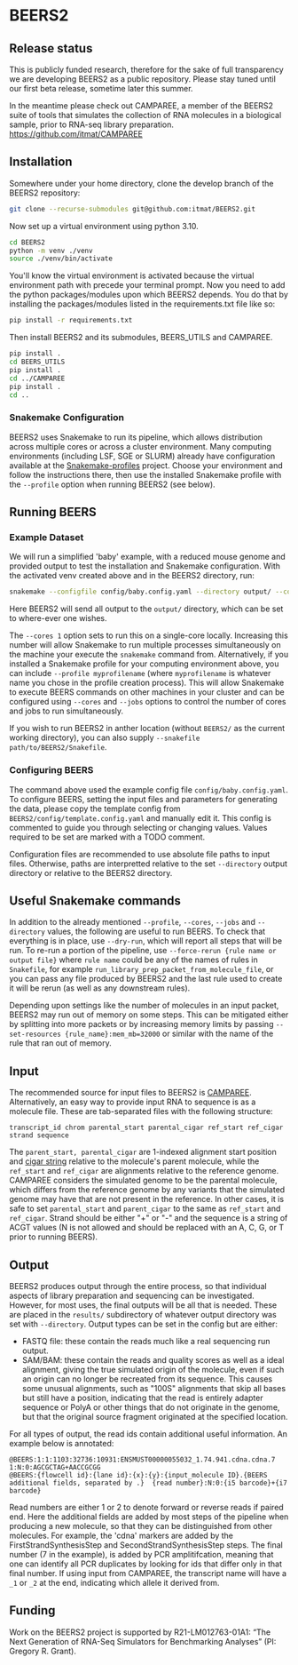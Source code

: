 # BEERS2

## Release status

This is publicly funded research, therefore for the sake of full transparency we are developing BEERS2 as a public repository. Please stay tuned until our first beta release, sometime later this summer.

In the meantime please check out CAMPAREE, a member of the BEERS2 suite of tools that simulates the collection of RNA molecules in a biological sample, prior to RNA-seq library preparation.
https://github.com/itmat/CAMPAREE

## Installation

Somewhere under your home directory, clone the develop branch of the BEERS2 repository:

```bash
git clone --recurse-submodules git@github.com:itmat/BEERS2.git
```

Now set up a virtual environment using python 3.10.

```bash
cd BEERS2
python -m venv ./venv
source ./venv/bin/activate
```

You'll know the virtual environment is activated because the virtual environment path with precede
your terminal prompt.  Now you need to add the python packages/modules upon which BEERS2 depends.  You
do that by installing the packages/modules listed in the requirements.txt file like so:

```bash
pip install -r requirements.txt
```

Then install BEERS2 and its submodules, BEERS_UTILS and CAMPAREE.

```bash
pip install .
cd BEERS_UTILS
pip install .
cd ../CAMPAREE
pip install .
cd ..
```

### Snakemake Configuration

BEERS2 uses Snakemake to run its pipeline, which allows distribution across multiple cores or across a cluster environment.
Many computing environments (including LSF, SGE or SLURM) already have configuration available at the [Snakemake-profiles](https://github.com/Snakemake-Profiles/doc) project.
Choose your environment and follow the instructions there, then use the installed Snakemake profile with the `--profile` option when running BEERS2 (see below).

## Running BEERS

### Example Dataset
We will run a simplified 'baby' example, with a reduced mouse genome and provided output to test the installation and Snakemake configuration.
With the activated venv created above and in the BEERS2 directory, run:

```bash
snakemake --configfile config/baby.config.yaml --directory output/ --cores 1
```

Here BEERS2 will send all output to the `output/` directory, which can be set to where-ever one wishes.

The `--cores 1` option sets to run this on a single-core locally.
Increasing this number will allow Snakemake to run multiple processes simultaneously on the machine your execute the `snakemake` command from.
Alternatively, if you installed a Snakemake profile for your computing environment above, you can include `--profile myprofilename` (where `myprofilename` is whatever name you chose in the profile creation process).
This will allow Snakemake to execute BEERS commands on other machines in your cluster and can be configured using `--cores` and `--jobs` options to control the number of cores and jobs to run simultaneously.

If you wish to run BEERS2 in anther location (without `BEERS2/` as the current working directory), you can also supply `--snakefile path/to/BEERS2/Snakefile`.

### Configuring BEERS

The command above used the example config file `config/baby.config.yaml`.
To configure BEERS, setting the input files and parameters for generating the data, please copy the template config from `BEERS2/config/template.config.yaml` and manually edit it.
This config is commented to guide you through selecting or changing values.
Values required to be set are marked with a TODO comment.

Configuration files are recommended to use absolute file paths to input files.
Otherwise, paths are interpretted relative to the set `--directory` output directory or relative to the BEERS2 directory.

## Useful Snakemake commands

In addition to the already mentioned `--profile`, `--cores`, `--jobs` and `--directory` values, the following are useful to run BEERS.
To check that everything is in place, use `--dry-run`, which will report all steps that will be run.
To re-run a portion of the pipeline, use `--force-rerun {rule name or output file}` where `rule name` could be any of the names of rules in `Snakefile`, for example `run_library_prep_packet_from_molecule_file`,
or you can pass any file produced by BEERS2 and the last rule used to create it will be rerun (as well as any downstream rules).

Depending upon settings like the number of molecules in an input packet, BEERS2 may run out of memory on some steps.
This can be mitigated either by splitting into more packets or by increasing memory limits by passing `--set-resources {rule_name}:mem_mb=32000` or similar with the name of the rule that ran out of memory.

## Input

The recommended source for input files to BEERS2 is [CAMPAREE](https://github.com/itmat/CAMPAREE).
Alternatively, an easy way to provide input RNA to sequence is as a molecule file.
These are tab-separated files with the following structure:

```
transcript_id chrom parental_start parental_cigar ref_start ref_cigar strand sequence
```
The `parent_start, parental_cigar` are 1-indexed alignment start position and [cigar string](https://genome.sph.umich.edu/wiki/SAM#What_is_a_CIGAR.3F) relative to the molecule's parent molecule, while the `ref_start` and `ref_cigar` are alignments relative to the reference genome.
CAMPAREE considers the simulated genome to be the parental molecule, which differs from the reference genome by any variants that the simulated genome may have that are not present in the reference.
In other cases, it is safe to set `parental_start` and `parent_cigar` to the same as `ref_start` and `ref_cigar`.
Strand should be either "+" or "-" and the sequence is a string of ACGT values (N is not allowed and should be replaced with an A, C, G, or T prior to running BEERS).


## Output

BEERS2 produces output through the entire process, so that individual aspects of library preparation and sequencing can be investigated.
However, for most uses, the final outputs will be all that is needed.
These are placed in the `results/` subdirectory of whatever output directory was set with `--directory`.
Output types can be set in the config but are either:

 - FASTQ file: these contain the reads much like a real sequencing run output.
 - SAM/BAM: these contain the reads and quality scores as well as a ideal alignment, giving the true simulated origin of the molecule, even if such an origin can no longer be recreated from its sequence.
         This causes some unusual alignments, such as "100S" alignments that skip all bases but still have a position,
         indicating that the read is entirely adapter sequence or PolyA or other things that do not originate in the genome, but that the original source fragment originated at the specified location.

For all types of output, the read ids contain additional useful information.
An example below is annotated:

```
@BEERS:1:1:1103:32736:10931:ENSMUST00000055032_1.74.941.cdna.cdna.7	1:N:0:AGCGCTAG+AACCGCGG
@BEERS:{flowcell id}:{lane id}:{x}:{y}:{input_molecule ID}.{BEERS additional fields, separated by .}  {read number}:N:0:{i5 barcode}+{i7 barcode}
```

Read numbers are either 1 or 2 to denote forward or reverse reads if paired end.
Here the additional fields are added by most steps of the pipeline when producing a new molecule, so that they can be distinguished from other molecules.
For example, the 'cdna' markers are added by the FirstStrandSynthesisStep and SecondStrandSynthesisStep steps.
The final number (7 in the example), is added by PCR amplitifcation, meaning that one can identify all PCR duplicates by looking for ids that differ only in that final number.
If using input from CAMPAREE, the transcript name will have a `_1` or `_2`  at the end, indicating which allele it derived from.

## Funding

Work on the BEERS2 project is supported by R21-LM012763-01A1: “The Next Generation of RNA-Seq Simulators for Benchmarking Analyses” (PI: Gregory R. Grant).
